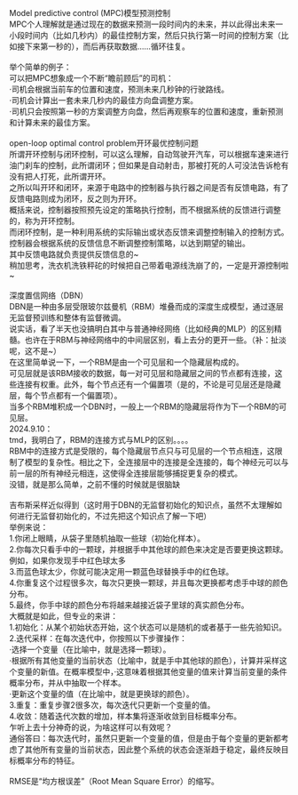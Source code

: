 Model predictive control (MPC)模型预测控制<br>
MPC个人理解就是通过现在的数据来预测一段时间内的未来，并以此得出未来一小段时间内（比如几秒内）的最佳控制方案，然后只执行第一时间的控制方案（比如接下来第一秒的），而后再获取数据……循环往复。<br>
<br>
举个简单的例子：<br>
可以把MPC想象成一个不断“瞻前顾后”的司机：<br>
·司机会根据当前车的位置和速度，预测未来几秒钟的行驶路线。<br>
·司机会计算出一套未来几秒内的最佳方向盘调整方案。<br>
·司机只会按照第一秒的方案调整方向盘，然后再观察车的位置和速度，重新预测和计算未来的最佳方案。<br>
<br>
open-loop optimal control problem开环最优控制问题<br>
所谓开环控制与闭环控制，可以这么理解，自动驾驶开汽车，可以根据车速来进行油门刹车的控制，此所谓闭环；但如果是自动射击，那被打死的人可没法告诉枪有没有把人打死，此所谓开环。<br>
之所以叫开环和闭环，来源于电路中的控制器与执行器之间是否有反馈电路，有了反馈电路则成为闭环，反之则为开环。<br>
概括来说，控制器按照预先设定的策略执行控制，而不根据系统的反馈进行调整的，称为开环控制。<br>
而闭环控制，是一种利用系统的实际输出或状态反馈来调整控制输入的控制方式。控制器会根据系统的反馈信息不断调整控制策略，以达到期望的输出。<br>
其中反馈电路就负责提供反馈信息的~<br>
稍加思考，洗衣机洗铁秤砣的时候把自己带着电源线洗崩了的，一定是开源控制啦~<br>
<br>
深度置信网络（DBN）<br>
DBN是一种由多层受限玻尔兹曼机（RBM）堆叠而成的深度生成模型，通过逐层无监督预训练和整体有监督微调。<br>
说实话，看了半天也没搞明白其中与普通神经网络（比如经典的MLP）的区别精髓。也许在于RBM与神经网络中的中间层区别，看上去分的更开一些。（补：扯淡呢，这不是~）<br>
在这里简单说一下，一个RBM是由一个可见层和一个隐藏层构成的。<br>
可见层就是该RBM接收的数据，每一对可见层和隐藏层之间的节点都有连接，这些连接有权重。此外，每个节点还有一个偏置项（是的，不论是可见层还是隐藏层，每个节点都有一个偏置项）。<br>
当多个RBM堆积成一个DBN时，一般上一个RBM的隐藏层将作为下一个RBM的可见层。<br>
2024.9.10：<br>
tmd，我明白了，RBM的连接方式与MLP的区别。。。。<br>
RBM中的连接方式是受限的，每个隐藏层节点只与可见层的一个节点相连，这限制了模型的复杂性。相比之下，全连接层中的连接是全连接的，每个神经元可以与前一层的所有神经元相连，这使得全连接层能够捕捉更复杂的模式。<br>
没错，就是那么简单，之前不懂的时候就是很脑缺<br>
<br>
吉布斯采样近似得到（这时用于DBN的无监督初始化的知识点，虽然不太理解如何进行无监督初始化的，不过先把这个知识点了解一下吧）<br>
举例来说：<br>
1.你闭上眼睛，从袋子里随机抽取一些球（初始化样本）。<br>
2.你每次只看手中的一颗球，并根据手中其他球的颜色来决定是否要更换这颗球。例如，如果你发现手中红色球太多<br>
3.而蓝色球太少，你就可能决定用一颗蓝色球替换手中的红色球。<br>
4.你重复这个过程很多次，每次只更换一颗球，并且每次更换都考虑手中球的颜色分布。<br>
5.最终，你手中球的颜色分布将越来越接近袋子里球的真实颜色分布。<br>
大概就是如此，但专业的来讲：<br>
1.初始化：从某个初始状态开始，这个状态可以是随机的或者基于一些先验知识。<br>
2.迭代采样：在每次迭代中，你按照以下步骤操作：<br>
    ·选择一个变量（在比喻中，就是选择一颗球）。<br>
    ·根据所有其他变量的当前状态（比喻中，就是手中其他球的颜色），计算并采样这个变量的新值。在概率模型中，·这意味着根据其他变量的值来计算当前变量的条件概率分布，并从中抽取一个样本。<br>
    ·更新这个变量的值（在比喻中，就是更换球的颜色）。<br>
3.重复：重复步骤2很多次，每次迭代只更新一个变量的值。<br>
4.收敛：随着迭代次数的增加，样本集将逐渐收敛到目标概率分布。<br>
乍听上去十分神奇的说，为啥这样可以有效呢？<br>
通俗答曰：每次迭代时，虽然只更新一个变量的值，但是由于每个变量的更新都考虑了其他所有变量的当前状态，因此整个系统的状态会逐渐趋于稳定，最终反映目标概率分布的特征。<br>
<br>
RMSE是“均方根误差”（Root Mean Square Error）的缩写。<br>
<br>
